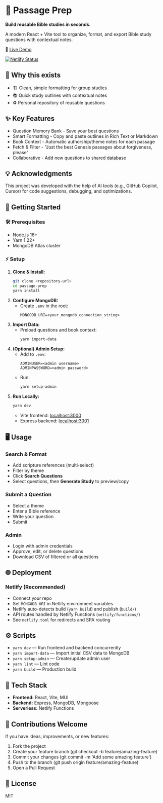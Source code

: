 # 📖 Passage Prep

**Build reusable Bible studies in seconds.**

A modern React + Vite tool to organize, format, and export Bible study questions with contextual notes.

🚀 [Live Demo](passage-prep.netlify.app)

[![Netlify Status](https://api.netlify.com/api/v1/badges/fe91a7ea-558d-48ea-8e25-f893c23a7cf2/deploy-status)](https://app.netlify.com/sites/passage-prep/deploys)

## 🤔 Why this exists
- 🏗️ Clean, simple formatting for group studies
- 📚 Quick study outlines with contextual notes
- ♻️ Personal repository of reusable questions

## ✨ Key Features
- Question Memory Bank - Save your best questions
- Smart Formatting - Copy and paste outlines in Rich Text or Markdown
- Book Context - Automatic authorship/theme notes for each passage
- Fetch & Filter - "Just the best Genesis passages about forgiveness, please"
- Collaborative - Add new questions to shared database

## 💡 Acknowledgments
This project was developed with the help of AI tools (e.g., GitHub Copilot, Cursor) for code suggestions, debugging, and optimizations.

## 🚀 Getting Started

### 🛠️ Prerequisites
- Node.js 16+
- Yarn 1.22+
- MongoDB Atlas cluster

### ⚡ Setup
1. **Clone & Install:**
   ```bash
   git clone <repository-url>
   cd passage-prep
   yarn install
   ```
2. **Configure MongoDB:**
   - Create `.env` in the root:
     ```
     MONGODB_URI=<your_mongodb_connection_string>
     ```
3. **Import Data:**
   - Preload questions and book context:
     ```bash
     yarn import-data
     ```
4. **(Optional) Admin Setup:**
   - Add to `.env`:
     ```
     ADMINUSER=<admin username>
     ADMINPASSWORD=<admin password>
     ```
   - Run:
     ```bash
     yarn setup-admin
     ```
5. **Run Locally:**
   ```bash
   yarn dev
   ```
   - Vite frontend: [localhost:3000](http://localhost:3000)
   - Express backend: [localhost:3001](http://localhost:3001)

## 🖥️ Usage

### Search & Format
- Add scripture references (multi-select)
- Filter by theme
- Click **Search Questions**
- Select questions, then **Generate Study** to preview/copy

### Submit a Question
- Select a theme
- Enter a Bible reference
- Write your question
- Submit

### Admin
- Login with admin credentials
- Approve, edit, or delete questions
- Download CSV of filtered or all questions

## 🌐 Deployment

### Netlify (Recommended)
- Connect your repo
- Set `MONGODB_URI` in Netlify environment variables
- Netlify auto-detects build (`yarn build`) and publish (`build/`)
- API routes handled by Netlify Functions (`netlify/functions/`)
- See `netlify.toml` for redirects and SPA routing

## ⚙️ Scripts
- `yarn dev` — Run frontend and backend concurrently
- `yarn import-data` — Import initial CSV data to MongoDB
- `yarn setup-admin` — Create/update admin user
- `yarn lint` — Lint code
- `yarn build` — Production build

## 🧩 Tech Stack
- **Frontend:** React, Vite, MUI
- **Backend:** Express, MongoDB, Mongoose
- **Serverless:** Netlify Functions

## 🤝 Contributions Welcome
If you have ideas, improvements, or new features:

1. Fork the project
2. Create your feature branch (git checkout -b feature/amazing-feature)
3. Commit your changes (git commit -m 'Add some amazing feature')
4. Push to the branch (git push origin feature/amazing-feature)
5. Open a Pull Request

## 📄 License
MIT

